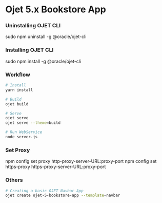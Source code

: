 # Ojet 5.x Bookstore App

### Uninstalling OJET CLI
sudo npm uninstall -g @oracle/ojet-cli

### Installing OJET CLI
sudo npm install -g @oracle/ojet-cli

### Workflow
```bash
# Install
yarn install

# Build
ojet build

# Serve
ojet serve
ojet serve --theme=build

# Run WebService
node server.js
```

### Set Proxy
npm config set proxy http-proxy-server-URL:proxy-port
npm config set https-proxy https-proxy-server-URL:proxy-port

### Others
```bash
# Creating a basic OJET Navbar App
ojet create ojet-5-bookstore-app --template=navbar
```